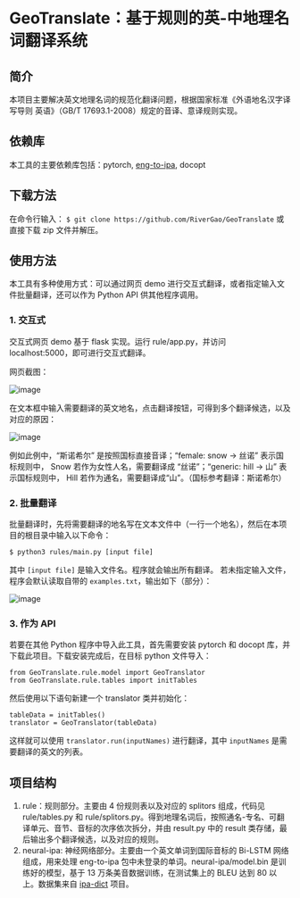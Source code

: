 # GeoTranslate：基于规则的英-中地理名词翻译系统
## 简介
本项目主要解决英文地理名词的规范化翻译问题，根据国家标准《外语地名汉字译写导则 英语》（GB/T 17693.1-2008）规定的音译、意译规则实现。

## 依赖库
本工具的主要依赖库包括：pytorch, [eng-to-ipa](https://github.com/mphilli/English-to-IPA), docopt

## 下载方法
在命令行输入：
```$ git clone https://github.com/RiverGao/GeoTranslate```
或直接下载 zip 文件并解压。

## 使用方法
本工具有多种使用方式：可以通过网页 demo 进行交互式翻译，或者指定输入文件批量翻译，还可以作为 Python API 供其他程序调用。

### 1. 交互式
交互式网页 demo 基于 flask 实现。运行 rule/app.py，并访问 localhost:5000，即可进行交互式翻译。

网页截图：

![image](https://user-images.githubusercontent.com/56507857/119098351-4f8d3d00-ba48-11eb-85c3-93249b26499e.png)

在文本框中输入需要翻译的英文地名，点击翻译按钮，可得到多个翻译候选，以及对应的原因：

![image](https://user-images.githubusercontent.com/56507857/119098696-ab57c600-ba48-11eb-89b2-425daceca426.png)

例如此例中，“斯诺希尔” 是按照国标直接音译；“female: snow -> 丝诺” 表示国标规则中， Snow 若作为女性人名，需要翻译成 “丝诺”；“generic: hill -> 山” 表示国标规则中， Hill 若作为通名，需要翻译成“山”。（国标参考翻译：斯诺希尔）

### 2. 批量翻译
批量翻译时，先将需要翻译的地名写在文本文件中（一行一个地名），然后在本项目的根目录中输入以下命令：
```
$ python3 rules/main.py [input file]
```
其中 `[input file]` 是输入文件名。程序就会输出所有翻译。 若未指定输入文件，程序会默认读取自带的 `examples.txt`，输出如下（部分）：

![image](https://user-images.githubusercontent.com/56507857/119115779-207fc700-ba5a-11eb-8623-1ae8b6021db0.png)

### 3. 作为 API
若要在其他 Python 程序中导入此工具，首先需要安装 pytorch 和 docopt 库，并下载此项目。下载安装完成后，在目标 python 文件导入：
```
from GeoTranslate.rule.model import GeoTranslator
from GeoTranslate.rule.tables import initTables
```
然后使用以下语句新建一个 translator 类并初始化：
```
tableData = initTables()
translator = GeoTranslator(tableData)
```
这样就可以使用 `translator.run(inputNames)` 进行翻译，其中 `inputNames` 是需要翻译的英文的列表。

## 项目结构
1. rule：规则部分。主要由 4 份规则表以及对应的 splitors 组成，代码见 rule/tables.py 和 rule/splitors.py。得到地理名词后，按照通名-专名、可翻译单元、音节、音标的次序依次拆分，并由 result.py 中的 result 类存储，最后输出多个翻译候选，以及对应的规则。
2. neural-ipa: 神经网络部分。主要由一个英文单词到国际音标的 Bi-LSTM 网络组成，用来处理 eng-to-ipa 包中未登录的单词。neural-ipa/model.bin 是训练好的模型，基于 13 万条美音数据训练，在测试集上的 BLEU 达到 80 以上。数据集来自 [ipa-dict](https://github.com/open-dict-data/ipa-dict) 项目。
